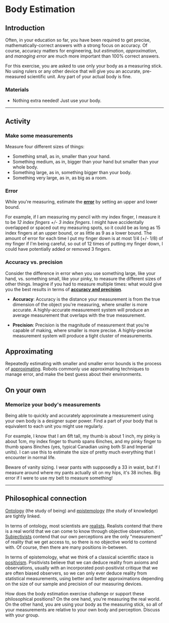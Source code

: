 # Body Estimation

## Introduction
Often, in your education so far, you have been required to get precise, mathematically-correct answers with a strong focus on accuracy. Of course, accuracy matters for engineering, but _estimation_, _approximation_, and _managing error_ are much more important than 100% correct answers.

For this exercise, you are asked to use only your body as a measuring stick. No using rulers or any other device that will give you an accurate, pre-measured scientific unit. Any part of your actual body is fine.

### Materials
- Nothing extra needed! Just use your body.

---
## Activity

### Make some measurements
Measure four different sizes of things:

- Something small, as in, smaller than your hand. 
- Something medium, as in, bigger than your hand but smaller than your whole body.
- Something large, as in, something bigger than your body.
- Something very large, as in, as big as a room.

### Error
While you're measuring, estimate the **[error](https://en.wikipedia.org/wiki/Errors_and_residuals)** by setting an upper and lower bound.

For example, if I am measuring my pencil with my index finger, I measure it to be *12 index fingers +/- 3 index fingers*. I might have accidentally overlapped or spaced out my measuring spots, so it could be as long as 15 index fingers at an upper bound, or as little as 9 as a lower bound. The amount of error for each time I put my finger down is at most 1/4 (+/- 1/8) of my finger if I'm being careful, so out of 12 times of putting my finger down, I could have potentially added or removed 3 fingers.

### Accuracy vs. precision
Consider the difference in error when you use something large, like your hand, vs. something small, like your pinky, to measure the different sizes of other things. Imagine if you had to measure multiple times: what would give you the best results in terms of **[accuracy and precision](https://manoa.hawaii.edu/exploringourfluidearth/physical/world-ocean/map-distortion/practices-science-precision-vs-accuracy)**.

- **Accuracy**: Accuracy is the distance your measurement is from the true dimension of the object you're measuring, where smaller is more accurate. A highly-accurate measurement system will produce an average measurement that overlaps with the true measurement.

- **Precision**: Precision is the magnitude of measurement that you're capable of making, where smaller is more precise. A highly-precise measurement system will produce a tight cluster of measurements.

## Approximating
Repeatedly estimating with smaller and smaller error bounds is the process of [approximating](https://en.wikipedia.org/wiki/Approximation). Robots commonly use approximating techniques to manage error, and make the best guess about their environments.

## On your own
### Memorize your body's measurements
Being able to quickly and accurately approximate a measurement using your own body is a designer super power. Find a part of your body that is equivalent to each unit you might use regularly. 

For example, I know that I am 6ft tall, my thumb is about 1 inch, my pinky is about 1cm, my index finger to thumb spans 6inches, and my pinky finger to thumb spans 8inches (yes, typical Canadian using both SI and Imperial units). I can use this to estimate the size of pretty much everything that I encounter in normal life.

Beware of vanity sizing. I wear pants with supposedly a 33 in waist, but if I measure around where my pants actually sit on my hips, it's 38 inches. Big error if I were to use my belt to measure something!

---
## Philosophical connection
[Ontology](https://en.wikipedia.org/wiki/Ontology) (the study of being) and [epistemology](https://en.wikipedia.org/wiki/Epistemology) (the study of knowledge) are tightly linked.

In terms of ontology, most scientists are [realists](https://en.wikipedia.org/wiki/Philosophical_realism#Metaphysical_realism). Realists contend that there is a real world that we can come to know through objective observation. [Subjectivists](https://en.wikipedia.org/wiki/Subjectivism) contend that our own perceptions are the only "measurement" of reality that we get access to, so there is no objective world to contend with. Of course, then there are many positions in-between.

In terms of epistemology, what we think of a classical scientific stace is [positivism](https://en.wikipedia.org/wiki/Positivism). Positivists believe that we can deduce reality from axioms and observations, usually with an incorporated post-positivist critique that we are often biased observers, so we can only ever deduce reality from statistical measurements, using better and better approximations depending on the size of our sample and precision of our measuring devices.

How does the body estimation exercise challenge or support these philosophical positions? On the one hand, you're measuring the real world. On the other hand, you are using your body as the measuring stick, so all of your measurements are relative to your own body and perception. Discuss with your group.